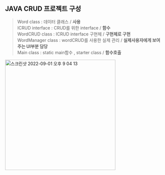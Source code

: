 ## JAVA CRUD 프로젝트 구성

>Word class : 데이터 클래스 / **사용** <br>
>ICRUD interface : CRUD를 위한 interface / **함수** <br>
>WordCRUD class : ICRUD interface 구현체 / **구현체로 구현** <br>
>WordManager class : wordCRUD를 사용한 실제 관리 / **실제사용자에게 보여주는 UI부분 담당** <br>
>Main class : static main함수 , starter class / **함수호출** <br>

<img width="358" alt="스크린샷 2022-09-01 오후 9 04 13" src="https://user-images.githubusercontent.com/103713510/187909549-01415bb2-1693-402d-b66d-3ab719d8cc8d.png">
